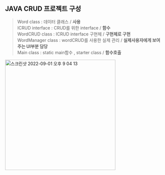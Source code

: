 ## JAVA CRUD 프로젝트 구성

>Word class : 데이터 클래스 / **사용** <br>
>ICRUD interface : CRUD를 위한 interface / **함수** <br>
>WordCRUD class : ICRUD interface 구현체 / **구현체로 구현** <br>
>WordManager class : wordCRUD를 사용한 실제 관리 / **실제사용자에게 보여주는 UI부분 담당** <br>
>Main class : static main함수 , starter class / **함수호출** <br>

<img width="358" alt="스크린샷 2022-09-01 오후 9 04 13" src="https://user-images.githubusercontent.com/103713510/187909549-01415bb2-1693-402d-b66d-3ab719d8cc8d.png">
